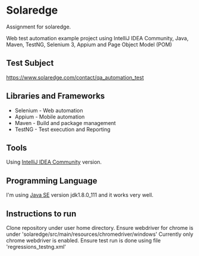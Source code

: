 # Solaredge
Assignment for solaredge. 

Web test automation example project using IntelliJ IDEA Community, Java, Maven, TestNG, Selenium 3, Appium and Page Object Model (POM)

## Test Subject
https://www.solaredge.com/contact/qa_automation_test

## Libraries and Frameworks
* Selenium - Web automation
* Appium - Mobile automation
* Maven - Build and package management
* TestNG - Test execution and Reporting


## Tools
Using [IntelliJ IDEA Community](https://www.jetbrains.com/idea/) version.

## Programming Language
I'm using [Java SE](http://www.oracle.com/technetwork/java/javase/downloads/index.html) version jdk1.8.0_111 and it works very well.

## Instructions to run
Clone repository under user home directory.
Ensure webdriver for chrome is under 'solaredge/src/main/resources/chromedriver/windows'
Currently only chrome webdriver is enabled.
Ensure test run is done using file 'regressions_testng.xml'
